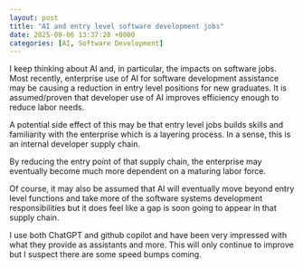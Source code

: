 ```yaml
---
layout: post
title: "AI and entry level software development jobs"
date: 2025-09-06 13:37:28 +0000
categories: [AI, Software Development]
---
```


I keep thinking about AI and, in particular, the impacts on software jobs. Most recently, enterprise use of AI for software development assistance may be causing a reduction in entry level positions for new graduates. It is assumed/proven that developer use of AI improves efficiency enough to reduce labor needs.

A potential side effect of this may be that entry level jobs builds skills and familiarity with the enterprise which is a layering process. In a sense, this is an internal developer supply chain.

By reducing the entry point of that supply chain, the enterprise may eventually become much more dependent on a maturing labor force.

Of course, it may also be assumed that AI will eventually move beyond entry level functions and take more of the software systems development responsibilities but it does feel like a gap is soon going to appear in that supply chain.

I use both ChatGPT and github copilot and have been very impressed with what they provide as assistants and more. This will only continue to improve but I suspect there are some speed bumps coming.